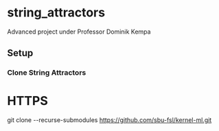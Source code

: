 # string_attractors
Advanced project under Professor Dominik Kempa

## Setup
### Clone String Attractors
# HTTPS
git clone --recurse-submodules https://github.com/sbu-fsl/kernel-ml.git
